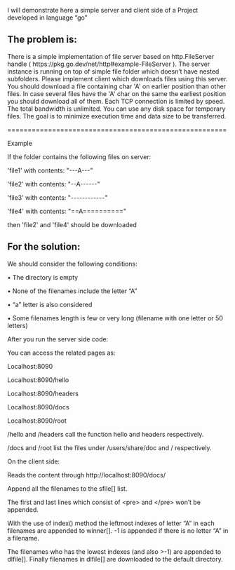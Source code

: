 I will demonstrate here a simple server and client side of a Project developed in language “go”

<h2>The problem is:</h2>
There is a simple implementation of file server based on http.FileServer handle ( https://pkg.go.dev/net/http#example-FileServer ).
The server instance is running on top of simple file folder which doesn’t have nested subfolders.
Please implement client which downloads files using this server.
You should download a file containing char 'A' on earlier position than other files.
In case several files have the 'A' char on the same the earliest position you should download all of them.
Each TCP connection is limited by speed. The total bandwidth is unlimited.
You can use any disk space for temporary files.
The goal is to minimize execution time and data size to be transferred.
 
======================================================

Example

If the folder contains the following files on server:

'file1' with contents: "---A---"

'file2' with contents: "--A------"  

'file3' with contents: "------------"

'file4' with contents: "==A=========="

then 'file2' and 'file4' should be downloaded

<h2>For the solution:</h2>
We should consider the following conditions:

•	The directory is empty

•	None of the filenames include the letter “A”

•	“a” letter is also considered

•	Some filenames length is few or very long (filename with one letter or 50 letters)

After you run the server side code:

You can access the related pages as:

Localhost:8090

Localhost:8090/hello

Localhost:8090/headers

Localhost:8090/docs

Localhost:8090/root

/hello and /headers call the function hello and headers respectively.

/docs and /root list the files under /users/share/doc and / respectively.


On the client side: 

Reads the content through http://localhost:8090/docs/

Append all the filenames to the sfile[] list.

The first and last lines which consist of \<pre> and \</pre> won’t be appended.

With the use of index() method the leftmost indexes of letter “A” in each filenames are appended to winner[]. -1 is appended if there is no letter “A” in a filename.

The filenames who has the lowest indexes (and also >-1) are appended to dlfile[]. Finally filenames in dlfile[] are downloaded to the default directory.
